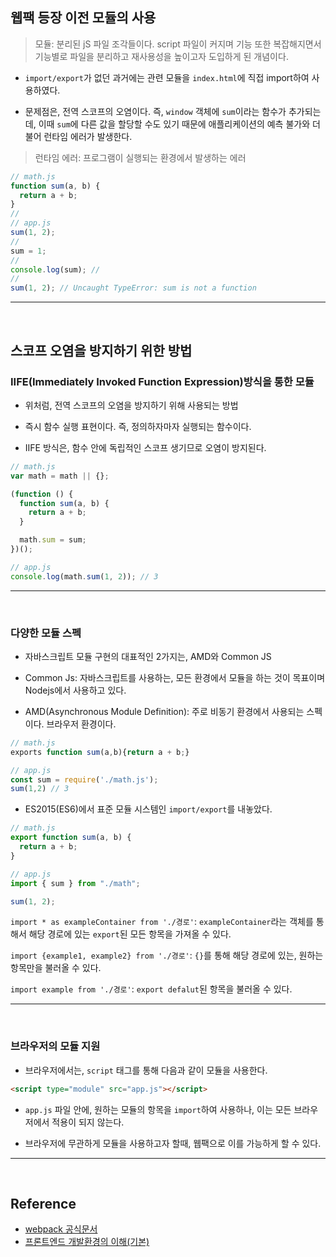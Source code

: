## 웹팩 등장 이전 모듈의 사용

> 모듈: 분리된 jS 파일 조각들이다. script 파일이 커지며 기능 또한 복잡해지면서 기능별로 파일을 분리하고 재사용성을 높이고자 도입하게 된 개념이다.

- `import/export`가 없던 과거에는 관련 모듈을 `index.html`에 직접 import하여 사용하였다.

- 문제점은, 전역 스코프의 오염이다. 즉, `window` 객체에 `sum`이라는 함수가 추가되는데, 이때 `sum`에 다른 값을 할당할 수도 있기 때문에 애플리케이션의 예측 불가와 더불어 런타임 에러가 발생한다.

> 런타임 에러: 프로그램이 실행되는 환경에서 발생하는 에러

```javascript
// math.js
function sum(a, b) {
  return a + b;
}
//
// app.js
sum(1, 2);
//
sum = 1;
//
console.log(sum); //
//
sum(1, 2); // Uncaught TypeError: sum is not a function
```

---

<br/>

## 스코프 오염을 방지하기 위한 방법

### IIFE(Immediately Invoked Function Expression)방식을 통한 모듈

- 위처럼, 전역 스코프의 오염을 방지하기 위해 사용되는 방법

- 즉시 함수 실행 표현이다. 즉, 정의하자마자 실행되는 함수이다.
- IIFE 방식은, 함수 안에 독립적인 스코프 생기므로 오염이 방지된다.

```javascript
// math.js
var math = math || {};

(function () {
  function sum(a, b) {
    return a + b;
  }

  math.sum = sum;
})();

// app.js
console.log(math.sum(1, 2)); // 3
```

---

<br/>

### 다양한 모듈 스펙

- 자바스크립트 모듈 구현의 대표적인 2가지는, AMD와 Common JS

- Common Js: 자바스크립트를 사용하는, 모든 환경에서 모듈을 하는 것이 목표이며 Nodejs에서 사용하고 있다.

- AMD(Asynchronous Module Definition): 주로 비동기 환경에서 사용되는 스펙이다. 브라우저 환경이다.

```javascript
// math.js
exports function sum(a,b){return a + b;}

// app.js
const sum = require('./math.js');
sum(1,2) // 3

```

- ES2015(ES6)에서 표준 모듈 시스템인 `import/export`를 내놓았다.

```javascript
// math.js
export function sum(a, b) {
  return a + b;
}

// app.js
import { sum } from "./math";

sum(1, 2);
```

`import * as exampleContainer from './경로'`: `exampleContainer`라는 객체를 통해서 해당 경로에 있는 `export`된 모든 항목을 가져올 수 있다.

`import {example1, example2} from './경로'`: `{}`를 통해 해당 경로에 있는, 원하는 항목만을 불러올 수 있다.

`import example from './경로'`: `export defalut`된 항목을 불러올 수 있다.

---

<br/>

### 브라우저의 모듈 지원

- 브라우저에서는, `script` 태그를 통해 다음과 같이 모듈을 사용한다.

```html
<script type="module" src="app.js"></script>
```

- `app.js` 파일 안에, 원하는 모듈의 항목을 `import`하여 사용하나, 이는 모든 브라우저에서 적용이 되지 않는다.

- 브라우저에 무관하게 모듈을 사용하고자 할때, 웹팩으로 이를 가능하게 할 수 있다.

---

</br>

## Reference

- [webpack 공식문서](https://webpack.kr/concepts/)
- [프론트엔드 개발환경의 이해(기본)](https://jeonghwan-kim.github.io/series/2019/12/10/frontend-dev-env-webpack-basic.html)
